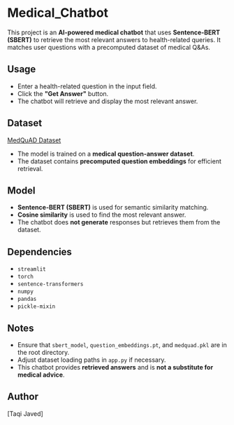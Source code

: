 # Medical_Chatbot  

This project is an **AI-powered medical chatbot** that uses **Sentence-BERT (SBERT)** to retrieve the most relevant answers to health-related queries. It matches user questions with a precomputed dataset of medical Q&As.  

## Usage  
- Enter a health-related question in the input field.  
- Click the **"Get Answer"** button.  
- The chatbot will retrieve and display the most relevant answer.  

## Dataset  
[MedQuAD Dataset](https://www.nlm.nih.gov/databases/download/medquad.html)  
- The model is trained on a **medical question-answer dataset**.  
- The dataset contains **precomputed question embeddings** for efficient retrieval.  

## Model  
- **Sentence-BERT (SBERT)** is used for semantic similarity matching.  
- **Cosine similarity** is used to find the most relevant answer.  
- The chatbot does **not generate** responses but retrieves them from the dataset.  

## Dependencies  
- `streamlit`  
- `torch`  
- `sentence-transformers`  
- `numpy`  
- `pandas`  
- `pickle-mixin`  

## Notes  
- Ensure that `sbert_model`, `question_embeddings.pt`, and `medquad.pkl` are in the root directory.  
- Adjust dataset loading paths in `app.py` if necessary.  
- This chatbot provides **retrieved answers** and is **not a substitute for medical advice**.  

## Author  
[Taqi Javed]  
